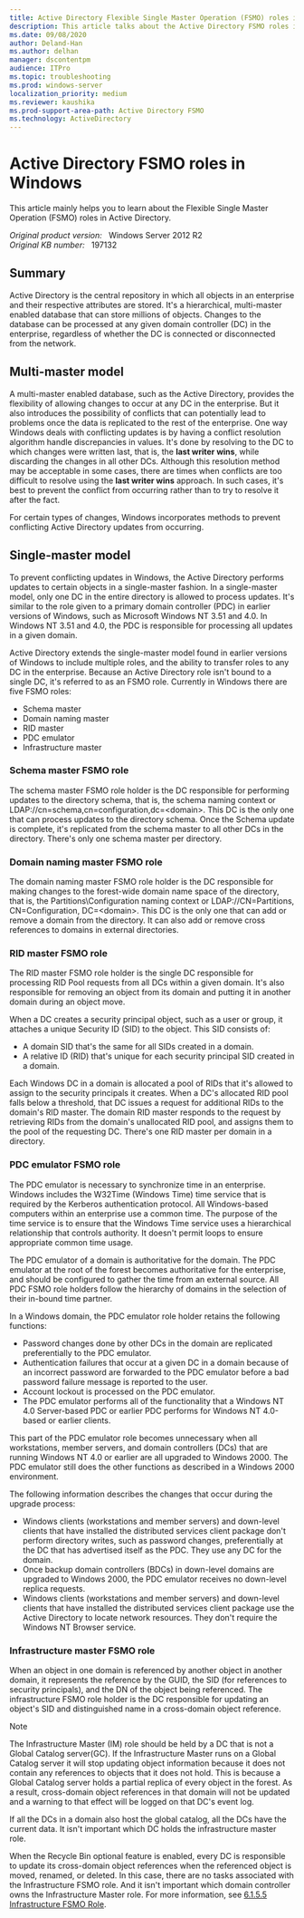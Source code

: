 ```yaml
---
title: Active Directory Flexible Single Master Operation (FSMO) roles in Windows
description: This article talks about the Active Directory FSMO roles in Windows.
ms.date: 09/08/2020
author: Deland-Han
ms.author: delhan
manager: dscontentpm
audience: ITPro
ms.topic: troubleshooting
ms.prod: windows-server
localization_priority: medium
ms.reviewer: kaushika
ms.prod-support-area-path: Active Directory FSMO
ms.technology: ActiveDirectory
---
```

# Active Directory FSMO roles in Windows

This article mainly helps you to learn about the Flexible Single Master Operation (FSMO) roles in Active Directory.

_Original product version:_ &nbsp; Windows Server 2012 R2  
_Original KB number:_ &nbsp; 197132

## Summary

Active Directory is the central repository in which all objects in an enterprise and their respective attributes are stored. It's a hierarchical, multi-master enabled database that can store millions of objects. Changes to the database can be processed at any given domain controller (DC) in the enterprise, regardless of whether the DC is connected or disconnected from the network.

## Multi-master model

A multi-master enabled database, such as the Active Directory, provides the flexibility of allowing changes to occur at any DC in the enterprise. But it also introduces the possibility of conflicts that can potentially lead to problems once the data is replicated to the rest of the enterprise. One way Windows deals with conflicting updates is by having a conflict resolution algorithm handle discrepancies in values. It's done by resolving to the DC to which changes were written last, that is, the **last writer wins**, while discarding the changes in all other DCs. Although this resolution method may be acceptable in some cases, there are times when conflicts are too difficult to resolve using the **last writer wins** approach. In such cases, it's best to prevent the conflict from occurring rather than to try to resolve it after the fact.

For certain types of changes, Windows incorporates methods to prevent conflicting Active Directory updates from occurring.

## Single-master model

To prevent conflicting updates in Windows, the Active Directory performs updates to certain objects in a single-master fashion. In a single-master model, only one DC in the entire directory is allowed to process updates. It's similar to the role given to a primary domain controller (PDC) in earlier versions of Windows, such as Microsoft Windows NT 3.51 and 4.0. In Windows NT 3.51 and 4.0, the PDC is responsible for processing all updates in a given domain.

Active Directory extends the single-master model found in earlier versions of Windows to include multiple roles, and the ability to transfer roles to any DC in the enterprise. Because an Active Directory role isn't bound to a single DC, it's referred to as an FSMO role. Currently in Windows there are five FSMO roles:

- Schema master
- Domain naming master
- RID master
- PDC emulator
- Infrastructure master

### Schema master FSMO role

The schema master FSMO role holder is the DC responsible for performing updates to the directory schema, that is, the schema naming context or LDAP://cn=schema,cn=configuration,dc=\<domain>. This DC is the only one that can process updates to the directory schema. Once the Schema update is complete, it's replicated from the schema master to all other DCs in the directory. There's only one schema master per directory.

### Domain naming master FSMO role

The domain naming master FSMO role holder is the DC responsible for making changes to the forest-wide domain name space of the directory, that is, the Partitions\Configuration naming context or LDAP://CN=Partitions, CN=Configuration, DC=\<domain>. This DC is the only one that can add or remove a domain from the directory. It can also add or remove cross references to domains in external directories.

### RID master FSMO role

The RID master FSMO role holder is the single DC responsible for processing RID Pool requests from all DCs within a given domain. It's also responsible for removing an object from its domain and putting it in another domain during an object move.

When a DC creates a security principal object, such as a user or group, it attaches a unique Security ID (SID) to the object. This SID consists of:

- A domain SID that's the same for all SIDs created in a domain.
- A relative ID (RID) that's unique for each security principal SID created in a domain.

Each Windows DC in a domain is allocated a pool of RIDs that it's allowed to assign to the security principals it creates. When a DC's allocated RID pool falls below a threshold, that DC issues a request for additional RIDs to the domain's RID master. The domain RID master responds to the request by retrieving RIDs from the domain's unallocated RID pool, and assigns them to the pool of the requesting DC. There's one RID master per domain in a directory.

### PDC emulator FSMO role

The PDC emulator is necessary to synchronize time in an enterprise. Windows includes the W32Time (Windows Time) time service that is required by the Kerberos authentication protocol. All Windows-based computers within an enterprise use a common time. The purpose of the time service is to ensure that the Windows Time service uses a hierarchical relationship that controls authority. It doesn't permit loops to ensure appropriate common time usage.

The PDC emulator of a domain is authoritative for the domain. The PDC emulator at the root of the forest becomes authoritative for the enterprise, and should be configured to gather the time from an external source. All PDC FSMO role holders follow the hierarchy of domains in the selection of their in-bound time partner.

In a Windows domain, the PDC emulator role holder retains the following functions:

- Password changes done by other DCs in the domain are replicated preferentially to the PDC emulator.
- Authentication failures that occur at a given DC in a domain because of an incorrect password are forwarded to the PDC emulator before a bad password failure message is reported to the user.
- Account lockout is processed on the PDC emulator.
- The PDC emulator performs all of the functionality that a Windows NT 4.0 Server-based PDC or earlier PDC performs for Windows NT 4.0-based or earlier clients.

This part of the PDC emulator role becomes unnecessary when all workstations, member servers, and domain controllers (DCs) that are running Windows NT 4.0 or earlier are all upgraded to Windows 2000. The PDC emulator still does the other functions as described in a Windows 2000 environment.

The following information describes the changes that occur during the upgrade process:

- Windows clients (workstations and member servers) and down-level clients that have installed the distributed services client package don't perform directory writes, such as password changes, preferentially at the DC that has advertised itself as the PDC. They use any DC for the domain.
- Once backup domain controllers (BDCs) in down-level domains are upgraded to Windows 2000, the PDC emulator receives no down-level replica requests.
- Windows clients (workstations and member servers) and down-level clients that have installed the distributed services client package use the Active Directory to locate network resources. They don't require the Windows NT Browser service.

### Infrastructure master FSMO role

When an object in one domain is referenced by another object in another domain, it represents the reference by the GUID, the SID (for references to security principals), and the DN of the object being referenced. The infrastructure FSMO role holder is the DC responsible for updating an object's SID and distinguished name in a cross-domain object reference.

> [!NOTE]
> The Infrastructure Master (IM) role should be held by a DC that is not a Global Catalog server(GC). If the Infrastructure Master runs on a Global Catalog server it will stop updating object information because it does not contain any references to objects that it does not hold. This is because a Global Catalog server holds a partial replica of every object in the forest. As a result, cross-domain object references in that domain will not be updated and a warning to that effect will be logged on that DC's event log.

If all the DCs in a domain also host the global catalog, all the DCs have the current data. It isn't important which DC holds the infrastructure master role.

When the Recycle Bin optional feature is enabled, every DC is responsible to update its cross-domain object references when the referenced object is moved, renamed, or deleted. In this case, there are no tasks associated with the Infrastructure FSMO role. And it isn't important which domain controller owns the Infrastructure Master role. For more information, see [6.1.5.5 Infrastructure FSMO Role](/openspecs/windows_protocols/ms-adts/f2d2513a-dbce-43f7-be7a-0be5d25877af).
